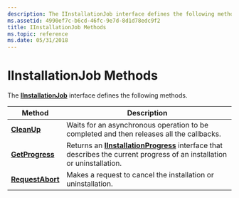 ```yaml
---
description: The IInstallationJob interface defines the following methods.
ms.assetid: 4990ef7c-b6cd-46fc-9e7d-8d1d78edc9f2
title: IInstallationJob Methods
ms.topic: reference
ms.date: 05/31/2018
---
```


# IInstallationJob Methods

The [**IInstallationJob**](/windows/desktop/api/Wuapi/nn-wuapi-iinstallationjob) interface defines the following methods.



| Method                                                | Description                                                                                                                                           |
|-------------------------------------------------------|-------------------------------------------------------------------------------------------------------------------------------------------------------|
| [**CleanUp**](/windows/desktop/api/Wuapi/nf-wuapi-iinstallationjob-cleanup)           | Waits for an asynchronous operation to be completed and then releases all the callbacks.                                                              |
| [**GetProgress**](/windows/desktop/api/Wuapi/nf-wuapi-iinstallationjob-getprogress)   | Returns an [**IInstallationProgress**](/windows/desktop/api/Wuapi/nn-wuapi-iinstallationprogress) interface that describes the current progress of an installation or uninstallation. |
| [**RequestAbort**](/windows/desktop/api/Wuapi/nf-wuapi-iinstallationjob-requestabort) | Makes a request to cancel the installation or uninstallation.                                                                                         |



 

 

 



